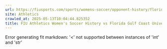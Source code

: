 ```yaml
---
url: https://fiusports.com/sports/womens-soccer/opponent-history/florida-gulf-coast-university/19
site: Athletics
crawled_at: 2025-05-13T10:04:44.825352
title: FIU Athletics Women's Soccer History vs Florida Gulf Coast University
---
```


Error generating fit markdown: '<' not supported between instances of 'int' and 'str'